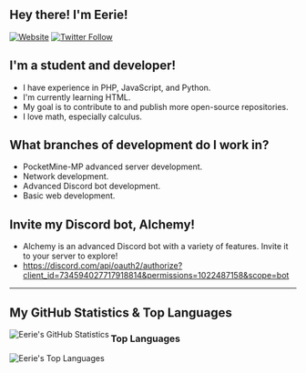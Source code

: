 ## Hey there! I'm Eerie!

[![Website](https://img.shields.io/website?label=eerie.ml&style=for-the-badge&url=https%3A%2F%2Feerie.ml)](https://eerie.ml)
[![Twitter Follow](https://img.shields.io/twitter/follow/Eerie?color=1DA1F2&logo=twitter&style=for-the-badge)](https://twitter.com/intent/follow?original_referer=https%3A%2F%2Fgithub.com%2FEerieAlchemist&screen_name=EerieAlchemist)

## I'm a student and developer!

- I have experience in PHP, JavaScript, and Python.
- I'm currently learning HTML.
- My goal is to contribute to and publish more open-source repositories.
- I love math, especially calculus.

## What branches of development do I work in?

- PocketMine-MP advanced server development.
- Network development.
- Advanced Discord bot development.
- Basic web development.

## Invite my Discord bot, Alchemy!

- Alchemy is an advanced Discord bot with a variety of features. Invite it to your server to explore!
- https://discord.com/api/oauth2/authorize?client_id=734594027717918814&permissions=1022487158&scope=bot

---

## My GitHub Statistics & Top Languages

<img align="left" alt="Eerie's GitHub Statistics" src="https://github-readme-stats.codestackr.vercel.app/api?username=EerieAlchemist&show_icons=true&hide_border=true" />

### Top Languages

<img align="left" alt="Eerie's Top Languages" src="https://github-readme-stats.vercel.app/api/top-langs/?username=EerieAlchemist&langs_count=5" />

[website]: https:/eerie.ml
[course]: http://vsCodeHero.com
[twitter]: https://twitter.com/EerieAlchemist
[youtube]: https://youtube.com/EerieAlchemist